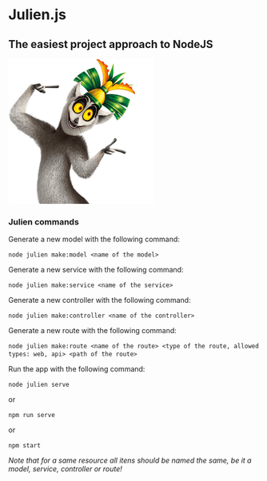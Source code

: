 
 # Julien.js
## The easiest project approach to NodeJS
![King Julien](logo.png "King Julien")
### Julien commands
Generate a new model with the following command:
```
node julien make:model <name of the model>
```

Generate a new service with the following command:
```
node julien make:service <name of the service>
```

Generate a new controller with the following command:
```
node julien make:controller <name of the controller>
```

Generate a new route with the following command:
```
node julien make:route <name of the route> <type of the route, allowed types: web, api> <path of the route>
```

Run the app with the following command:
```
node julien serve
```
or
```
npm run serve
```
or
```
npm start
```

_*Note that for a same resource all itens should be named the same, be it a model, service, controller or route!*_